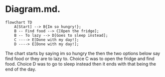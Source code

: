 # Diagram.md.
```mermaid
flowchart TD
	A[Start] --> B{Im so hungry!};
	B -- Find food --> C[Open the fridge];
	B -- To lazy --> D[Goes to sleep instead];
	C ----> E[Done with my day!];
	D ----> E[Done with my day!];
```

The chart starts by saying im so hungry the then the two options below say find food or they are to lazy to. Choice C was to open the fridge and find food. Choice D was to go to sleep instead then it ends with that being the end of the day.
